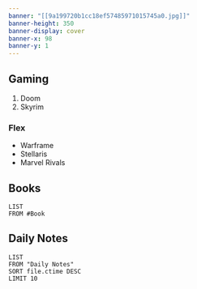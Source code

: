 ```yaml
---
banner: "[[9a199720b1cc18ef57485971015745a0.jpg]]"
banner-height: 350
banner-display: cover
banner-x: 98
banner-y: 1
---
```

## Gaming
1. Doom
2. Skyrim

### Flex
- Warframe
- Stellaris
- Marvel Rivals
## Books
```dataview
LIST
FROM #Book 
```

## Daily Notes
```dataview
LIST
FROM "Daily Notes"
SORT file.ctime DESC
LIMIT 10
```

